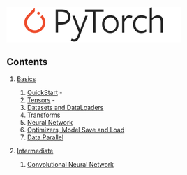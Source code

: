 ![logo](logo/pytorch_logo.svg)

## Contents

1. [Basics](tutorials/01-basics)
    1. [QuickStart](tutorials/01-basics/01-quickstart/main.py) - 
    2. [Tensors](tutorials/01-basics/02-tensors/main.py) -
    3. [Datasets and DataLoaders](tutorials/01-basics/03-dataset-dataloaders/main.py)
    4. [Transforms](tutorials/01-basics/04-transforms/main.py)
    5. [Neural Network](tutorials/01-basics/05-neural-network/main.py)
    6. [Optimizers, Model Save and Load](tutorials/01-basics/06-optim-save-load/main.py)
    7. [Data Parallel](tutorials/01-basics/07-data-parallel/main.py)
    
2. [Intermediate](tutorials/02-intermediate)
    1. [Convolutional Neural Network](tutorials/02-intermediate/01-convolutional-nn/main.py)
    
